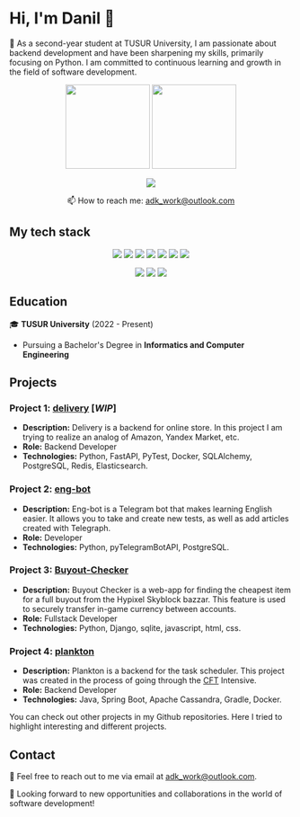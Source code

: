 # Hi, I'm Danil 👋

🚀 As a second-year student at TUSUR University, I am passionate about backend development and have been sharpening my skills, primarily focusing on Python. I am committed to continuous learning and growth in the field of software development.

<p align='center'>
   <a href="https://github-readme-stats.vercel.app/api?username=TriNitki&show_icons=true&count_private=true">
       <img height=150 src="https://github-readme-stats.vercel.app/api?username=TriNitki&show_icons=true&count_private=true"/></a>
   <a href="https://github.com/TriNitki/github-readme-stats">
      <img height=150 src="https://github-readme-stats.vercel.app/api/top-langs/?username=TriNitki&layout=compact"/>
   </a>
</p>

<p align='center'>
   <a href="https://t.me/TriniPy">
       <img src="https://img.shields.io/badge/Telegram-2CA5E0?style=for-the-badge&logo=telegram&logoColor=white"/>
   </a>
</p>
<p align='center'>
   📫 How to reach me: <a href='mailto:adk_work@outlook.com'>adk_work@outlook.com</a>
</p>

## My tech stack

<p align='center'>
   <img src="https://img.shields.io/badge/Python-3776AB.svg?style=for-the-badge&logo=Python&logoColor=white"/>
   <img src="https://img.shields.io/badge/FastAPI-009688.svg?style=for-the-badge&logo=FastAPI&logoColor=white"/>
   <img src="https://img.shields.io/badge/Docker-2496ED.svg?style=for-the-badge&logo=Docker&logoColor=white"/>
   <img src="https://img.shields.io/badge/PostgreSQL-4169E1.svg?style=for-the-badge&logo=PostgreSQL&logoColor=white"/>
   <img src="https://img.shields.io/badge/Apache%20Cassandra-1287B1.svg?style=for-the-badge&logo=Apache-Cassandra&logoColor=white"/>
   <img src="https://img.shields.io/badge/Redis-DC382D.svg?style=for-the-badge&logo=Redis&logoColor=white"/>
   <img src="https://img.shields.io/badge/Elasticsearch-005571.svg?style=for-the-badge&logo=Elasticsearch&logoColor=white"/>   
</p>

<p align='center'>
   <img src="https://img.shields.io/badge/Django-092E20.svg?style=for-the-badge&logo=Django&logoColor=white"/>
   <img src="https://img.shields.io/badge/Spring%20Boot-6DB33F.svg?style=for-the-badge&logo=Spring-Boot&logoColor=white"/>
   <img src="https://img.shields.io/badge/JavaScript-F7DF1E.svg?style=for-the-badge&logo=JavaScript&logoColor=black"/>
</p>

## Education

🎓 **TUSUR University** (2022 - Present)
- Pursuing a Bachelor's Degree in **Informatics and Computer Engineering**

## Projects

### Project 1: [delivery](https://github.com/TriNitki/delivery) [_WIP_]

- **Description:** Delivery is a backend for online store. In this project I am trying to realize an analog of Amazon, Yandex Market, etc.
- **Role:** Backend Developer
- **Technologies:** Python, FastAPI, PyTest, Docker, SQLAlchemy, PostgreSQL, Redis, Elasticsearch.

### Project 2: [eng-bot](https://github.com/TriNitki/eng_bot)

- **Description:** Eng-bot is a Telegram bot that makes learning English easier. It allows you to take and create new tests, as well as add articles created with Telegraph.
- **Role:** Developer
- **Technologies:** Python, pyTelegramBotAPI, PostgreSQL.

### Project 3: [Buyout-Checker](https://github.com/TriNitki/Buyout-Checker)

- **Description:** Buyout Checker is a web-app for finding the cheapest item for a full buyout from the Hypixel Skyblock bazzar. This feature is used to securely transfer in-game currency between accounts.
- **Role:** Fullstack Developer
- **Technologies:** Python, Django, sqlite, javascript, html, css.

### Project 4: [plankton](https://github.com/TriNitki/plankton)

- **Description:** Plankton is a backend for the task scheduler. This project was created in the process of going through the [CFT](https://team.cft.ru/start/intensive) Intensive.
- **Role:** Backend Developer
- **Technologies:** Java, Spring Boot, Apache Cassandra, Gradle, Docker.

You can check out other projects in my Github repositories. Here I tried to highlight interesting and different projects.

## Contact

📧 Feel free to reach out to me via email at [adk_work@outlook.com](mailto:adk_work@outlook.com).

🚀 Looking forward to new opportunities and collaborations in the world of software development!
